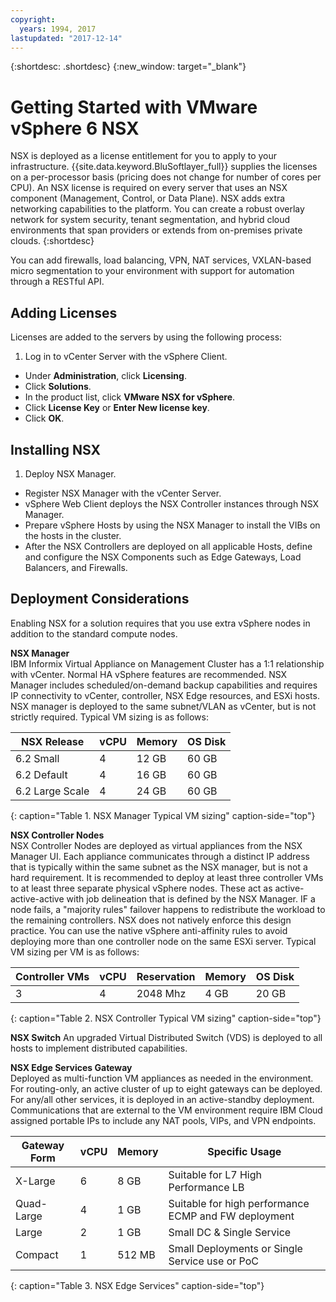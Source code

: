 ```yaml
---
copyright:
  years: 1994, 2017
lastupdated: "2017-12-14"
---
```


{:shortdesc: .shortdesc}
{:new_window: target="_blank"}

# Getting Started with VMware vSphere 6 NSX 

NSX is deployed as a license entitlement for you to apply to your infrastructure. {{site.data.keyword.BluSoftlayer_full}} supplies the licenses on a per-processor basis (pricing does not change for number of cores per CPU). An NSX license is required on every server that uses an NSX component (Management, Control, or Data Plane). NSX adds extra networking capabilities to the platform. You can create a robust overlay network for system security, tenant segmentation, and hybrid cloud environments that span providers or extends from on-premises private clouds.
{:shortdesc}

You can add firewalls, load balancing, VPN, NAT services, VXLAN-based micro segmentation to your environment with support for automation through a RESTful API.

## Adding Licenses
Licenses are added to the servers by using the following process:
1. Log in to vCenter Server with the vSphere Client.
* Under **Administration**, click **Licensing**.
* Click **Solutions**.
* In the product list, click **VMware NSX for vSphere**.
* Click **License Key** or **Enter New license key**.
* Click **OK**.

## Installing NSX

1. Deploy NSX Manager.
* Register NSX Manager with the vCenter Server.
* vSphere Web Client deploys the NSX Controller instances through NSX Manager.
* Prepare vSphere Hosts by using the NSX Manager to install the VIBs on the hosts in the cluster.
* After the NSX Controllers are deployed on all applicable Hosts, define and configure the NSX Components such as Edge Gateways, Load Balancers, and Firewalls.

## Deployment Considerations

Enabling NSX for a solution requires that you use extra vSphere nodes in addition to the standard compute nodes.

**NSX Manager**<br />
IBM Informix Virtual Appliance on Management Cluster has a 1:1 relationship with vCenter. Normal HA vSphere features are recommended. NSX Manager includes scheduled/on-demand backup capabilities and requires IP connectivity to vCenter, controller, NSX Edge resources, and ESXi hosts. NSX manager is deployed to the same subnet/VLAN as vCenter, but is not strictly required. Typical VM sizing is as follows:

|NSX Release|vCPU|Memory|OS Disk|
|---|---|---|---|
|6.2 Small|4|12 GB|60 GB|
|6.2 Default|4|16 GB|60 GB|
|6.2 Large Scale|4|24 GB|60 GB|
{: caption="Table 1. NSX Manager Typical VM sizing" caption-side="top"}

**NSX Controller Nodes**<br />
NSX Controller Nodes are deployed as virtual appliances from the NSX Manager UI. Each appliance communicates through a distinct IP address that is typically within the same subnet as the NSX manager, but is not a hard requirement. It is recommended to deploy at least three controller VMs to at least three separate physical vSphere nodes. These act as active-active-active with job delineation that is defined by the NSX Manager. IF a node fails, a "majority rules" failover happens to redistribute the workload to the remaining controllers. NSX does not natively enforce this design practice. You can use the native vSphere anti-affinity rules to avoid deploying more than one controller node on the same ESXi server. Typical VM sizing per VM is as follows:

|Controller VMs|vCPU|Reservation|Memory|OS Disk|
|---|---|---|---|---|
|3|4|2048 Mhz|4 GB|20 GB|
{: caption="Table 2. NSX Controller Typical VM sizing" caption-side="top"}

**NSX Switch**
An upgraded Virtual Distributed Switch (VDS) is deployed to all hosts to implement distributed capabilities.

**NSX Edge Services Gateway**<br />
Deployed as multi-function VM appliances as needed in the environment. For routing-only, an active cluster of up to eight gateways can be deployed. For any/all other services, it is deployed in an active-standby deployment. Communications that are external to the VM environment require IBM Cloud assigned portable IPs to include any NAT pools, VIPs, and VPN endpoints.

|Gateway Form|vCPU|Memory|Specific Usage|
|---|---|---|---|
|X-Large|6|8 GB|Suitable for L7 High Performance LB|
|Quad-Large|4|1 GB|Suitable for high performance ECMP and FW deployment|
|Large|2|1 GB|Small DC & Single Service|
|Compact|1|512 MB|Small Deployments or Single Service use or PoC|
{: caption="Table 3. NSX Edge Services" caption-side="top"}

